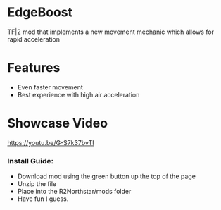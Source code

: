 # EdgeBoost
TF|2 mod that implements a new movement mechanic which allows for rapid acceleration 

# Features
- Even faster movement
- Best experience with high air acceleration 

# Showcase Video
https://youtu.be/G-S7k37bvTI

### Install Guide:
- Download mod using the green button up the top of the page
- Unzip the file
- Place into the R2Northstar/mods folder
- Have fun I guess.


